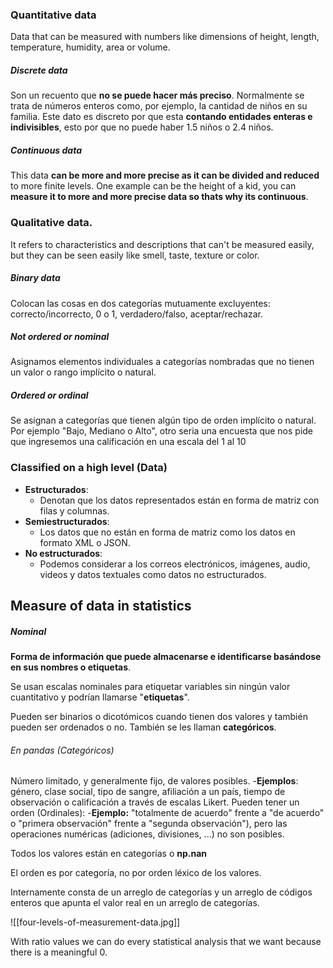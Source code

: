 
### Quantitative data 
Data that can be measured with numbers like dimensions of height, length, temperature, humidity, area or volume.
##### Discrete data
Son un recuento que **no se puede hacer más preciso**. Normalmente se trata de números enteros como, por ejemplo, la cantidad de niños en su familia. Este dato es discreto por que esta **contando entidades enteras e indivisibles**, esto por que no puede haber 1.5 niños o 2.4 niños.

##### Continuous data
This data **can be more and more precise as it can be divided and reduced** to more finite levels. One example can be the height of a kid, you can **measure it to more and more precise data so thats why its continuous**.

### Qualitative data.
It refers to characteristics and descriptions that can't be measured easily, but they can be seen easily like smell, taste, texture or color.

##### Binary data
Colocan las cosas en dos categorías mutuamente excluyentes: correcto/incorrecto, 0 o 1, verdadero/falso, aceptar/rechazar.
##### Not ordered or nominal
Asignamos elementos individuales a categorías nombradas que no tienen un valor o rango implícito o natural.
##### Ordered or ordinal
Se asignan a categorías que tienen algún tipo de orden implícito o natural. Por ejemplo "Bajo, Mediano o Alto", otro seria una encuesta que nos pide que ingresemos una calificación en una escala del 1 al 10


### Classified on a high level (Data)
- **Estructurados**:
	- Denotan que los datos representados están en forma de matriz con filas y columnas.
- **Semiestructurados**:
	- Los datos que no están en forma de matriz como los datos en formato XML o JSON.
- **No estructurados**:
	- Podemos considerar a los correos electrónicos, imágenes, audio, videos y datos textuales como datos no estructurados.

## Measure of data in statistics
##### Nominal
**Forma de información que puede almacenarse e identificarse basándose en sus nombres o etiquetas**.

Se usan escalas nominales para etiquetar variables sin ningún valor cuantitativo y podrían llamarse "**etiquetas**".

Pueden ser binarios o dicotómicos cuando tienen dos valores y también pueden ser ordenados o no. También se les llaman **categóricos**.
###### En pandas (Categóricos)
Número limitado, y generalmente fijo, de valores posibles.
	-**Ejemplos**: género, clase social, tipo de sangre, afiliación a un país, tiempo de observación o calificación a través de escalas Likert.
Pueden tener un orden (Ordinales):
	-**Ejemplo:** "totalmente de acuerdo" frente a "de acuerdo" o "primera observación" frente a "segunda observación"), pero las operaciones numéricas (adiciones, divisiones, ...) no son posibles.

Todos los valores están en categorías o **np.nan**

El orden es por categoría, no por orden léxico de los valores.

Internamente consta de un arreglo de categorías y un arreglo de códigos enteros que apunta el valor real en un arreglo de categorías.


![[four-levels-of-measurement-data.jpg]]

With ratio values we can do every statistical analysis that we want because there is a meaningful 0.


